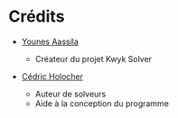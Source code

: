 # Crédits

- [Younes Aassila](https://github.com/younesaassila)
  - Créateur du projet Kwyk Solver

- [Cédric Holocher](https://github.com/cedrichol)
  - Auteur de solveurs
  - Aide à la conception du programme
